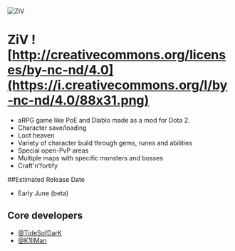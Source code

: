 ![ZiV](http://puu.sh/oAW5K/bc0f8bd2b4.jpg)
# ZiV ![http://creativecommons.org/licenses/by-nc-nd/4.0](https://i.creativecommons.org/l/by-nc-nd/4.0/88x31.png)
 - aRPG game like PoE and Diablo made as a mod for Dota 2.
 - Character save/loading
 - Loot heaven
 - Variety of character build through gems, runes and abilities
 - Special open-PvP areas
 - Multiple maps with specific monsters and bosses
 - Craft'n'fortify

##Estimated Release Date 
 - Early June (beta)

## Core developers
 - [@TideSofDarK](https://github.com/TideSofDarK)
 - [@K1llMan](https://github.com/K1llMan)
